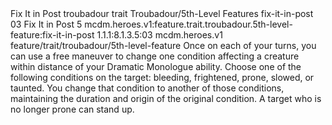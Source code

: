 <ability>
  <name>Fix It in Post</name>
  <metadata>
    <class>troubadour</class>
    <feature_type>trait</feature_type>
    <file_dpath>Troubadour/5th-Level Features</file_dpath>
    <item_id>fix-it-in-post</item_id>
    <item_index>03</item_index>
    <item_name>Fix It in Post</item_name>
    <level>5</level>
    <scc>mcdm.heroes.v1:feature.trait.troubadour.5th-level-feature:fix-it-in-post</scc>
    <scdc>1.1.1:8.1.3.5:03</scdc>
    <source>mcdm.heroes.v1</source>
    <type>feature/trait/troubadour/5th-level-feature</type>
  </metadata>
  <effects>
    <effect type="mundane">Once on each of your turns, you can use a free maneuver to change one condition affecting a creature within distance of your Dramatic Monologue ability. Choose one of the following conditions on the target: bleeding, frightened, prone, slowed, or taunted. You change that condition to another of those conditions, maintaining the duration and origin of the original condition. A target who is no longer prone can stand up.</effect>
  </effects>
</ability>

